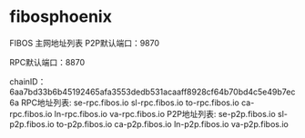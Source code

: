 # fibosphoenix

FIBOS 主网地址列表
P2P默认端口：9870

RPC默认端口：8870

chainID： 6aa7bd33b6b45192465afa3553dedb531acaaff8928cf64b70bd4c5e49b7ec6a
RPC地址列表:
    se-rpc.fibos.io
    sl-rpc.fibos.io
    to-rpc.fibos.io
    ca-rpc.fibos.io
    ln-rpc.fibos.io
    va-rpc.fibos.io
P2P地址列表:
    se-p2p.fibos.io
    sl-p2p.fibos.io
    to-p2p.fibos.io
    ca-p2p.fibos.io
    ln-p2p.fibos.io
    va-p2p.fibos.io
